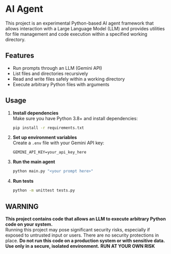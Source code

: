 # AI Agent

This project is an experimental Python-based AI agent framework that allows interaction with a Large Language Model (LLM) and provides utilities for file management and code execution within a specified working directory.

## Features

- Run prompts through an LLM (Gemini API)
- List files and directories recursively
- Read and write files safely within a working directory
- Execute arbitrary Python files with arguments

## Usage

1. **Install dependencies**  
   Make sure you have Python 3.8+ and install dependencies:
   ```sh
   pip install -r requirements.txt
   ```

2. **Set up environment variables**  
   Create a `.env` file with your Gemini API key:
   ```
   GEMINI_API_KEY=your_api_key_here
   ```

3. **Run the main agent**  
   ```sh
   python main.py "<your prompt here>"
   ```

4. **Run tests**  
   ```sh
   python -m unittest tests.py
   ```

## WARNING

**This project contains code that allows an LLM to execute arbitrary Python code on your system.**  
Running this project may pose significant security risks, especially if exposed to untrusted input or users. 
There are no security protections in place. 
**Do not run this code on a production system or with sensitive data. Use only in a secure, isolated environment.**
**RUN AT YOUR OWN RISK**

##
